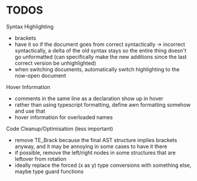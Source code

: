 # TODOS

Syntax Highlighting
- brackets
- have it so if the document goes from correct syntactically -> incorrect syntactically, a delta of the old syntax stays so the entire thing
doesn't go unformatted (can specifically make the new additions since the last correct version be unhighlighted)
- when switching documents, automatically switch highlighting to the now-open document

Hover Information
- comments in the same line as a declaration show up in hover
- rather than using typescript formatting, define awn formatting somehow and use that
- hover information for overloaded names

Code Cleanup/Optimisation (less important)
- remove TE_Brack because the final AST structure implies brackets anyway, and it may be annoying in some cases to have it there
- if possible, remove the left/right nodes in some structures that are leftover from rotation
- ideally replace the forced (x as y) type conversions with something else, maybe type guard functions

